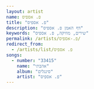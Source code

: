 ```yaml
---
layout: artist
name: פ. אספיס
title: "פ. אספיס"
description: "דף האמן פ. אספיס"
keywords: "שירים, מוזיקה, פ. אספיס"
permalink: /artists/פ.-אספיס/
redirect_from:
  - /artists/list/פ. אספיס
songs:
  - number: "33415"
    name: "אהבתי"
    album: "סינגלים"
    artist: "פ. אספיס"
---
```


